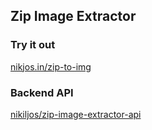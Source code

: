 ## Zip Image Extractor

### Try it out
[nikjos.in/zip-to-img](https://nikjos.in/zip-to-img)

### Backend API
[nikiljos/zip-image-extractor-api](https://github.com/nikiljos/zip-image-extractor-api)
